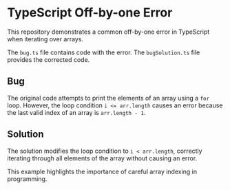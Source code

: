 # TypeScript Off-by-one Error

This repository demonstrates a common off-by-one error in TypeScript when iterating over arrays.

The `bug.ts` file contains code with the error.  The `bugSolution.ts` file provides the corrected code.

## Bug

The original code attempts to print the elements of an array using a `for` loop.  However, the loop condition `i <= arr.length` causes an error because the last valid index of an array is `arr.length - 1`.

## Solution

The solution modifies the loop condition to `i < arr.length`, correctly iterating through all elements of the array without causing an error.

This example highlights the importance of careful array indexing in programming.